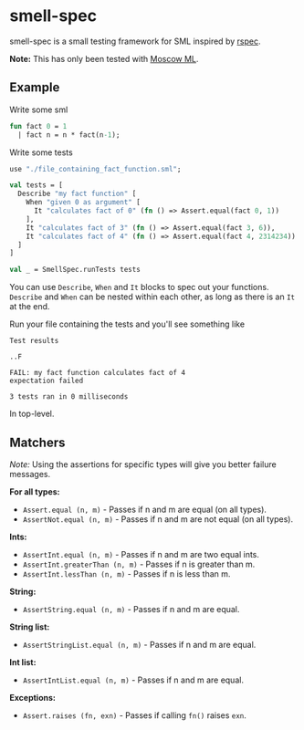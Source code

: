 smell-spec
==========

smell-spec is a small testing framework for SML inspired by [rspec](https://github.com/dchelimsky/rspec).

**Note:** This has only been tested with [Moscow ML](https://github.com/kfl/mosml).

Example
-------

Write some sml

```sml
fun fact 0 = 1
  | fact n = n * fact(n-1);
```

Write some tests

```sml
use "./file_containing_fact_function.sml";

val tests = [
  Describe "my fact function" [
    When "given 0 as argument" [
      It "calculates fact of 0" (fn () => Assert.equal(fact 0, 1))
    ],
    It "calculates fact of 3" (fn () => Assert.equal(fact 3, 6)),
    It "calculates fact of 4" (fn () => Assert.equal(fact 4, 2314234))
  ]
]

val _ = SmellSpec.runTests tests
```

You can use `Describe`, `When` and `It` blocks to spec out your functions. `Describe` and `When` can be nested within each other, as long as there is an `It` at the end.

Run your file containing the tests and you'll see something like

```
Test results

..F

FAIL: my fact function calculates fact of 4
expectation failed

3 tests ran in 0 milliseconds
```

In top-level.

Matchers
--------

*Note:* Using the assertions for specific types will give you better failure messages.

**For all types:**

- `Assert.equal (n, m)` - Passes if n and m are equal (on all types).
- `AssertNot.equal (n, m)` - Passes if n and m are not equal (on all types).

**Ints:**

- `AssertInt.equal (n, m)` - Passes if n and m are two equal ints.
- `AssertInt.greaterThan (n, m)` - Passes if n is greater than m.
- `AssertInt.lessThan (n, m)` - Passes if n is less than m.

**String:**

- `AssertString.equal (n, m)` - Passes if n and m are equal.

**String list:**

- `AssertStringList.equal (n, m)` - Passes if n and m are equal.

**Int list:**

- `AssertIntList.equal (n, m)` - Passes if n and m are equal.

**Exceptions:**

- `Assert.raises (fn, exn)` - Passes if calling `fn()` raises `exn`.
